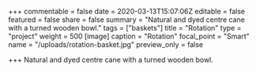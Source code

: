 +++
commentable = false
date = 2020-03-13T15:07:06Z
editable = false
featured = false
share = false
summary = "Natural and dyed centre cane with a turned wooden bowl."
tags = ["baskets"]
title = "Rotation"
type = "project"
weight = 500
[image]
caption = "Rotation"
focal_point = "Smart"
name = "/uploads/rotation-basket.jpg"
preview_only = false

+++
Natural and dyed centre cane with a turned wooden bowl.
